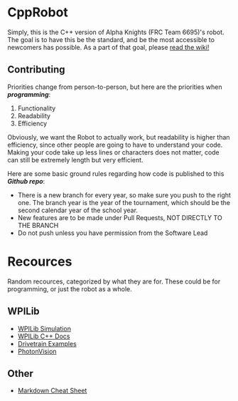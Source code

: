 # CppRobot
Simply, this is the C++ version of Alpha Knights (FRC Team 6695)'s robot. The goal is to have this be the standard, and be the most accessible to newcomers has possible. As a part of that goal, please [read the wiki!](https://github.com/MaxAdams0/CppRobot/wiki)

## Contributing
Priorities change from person-to-person, but here are the priorities when ***programming***:
1. Functionality
2. Readability
3. Efficiency

Obviously, we want the Robot to actually work, but readability is higher than efficiency, since other people are going to have to understand your code. Making your code take up less lines or characters does not matter, code can still be extremely length but very efficient.

Here are some basic ground rules regarding how code is published to this ***Github repo***:
- There is a new branch for every year, so make sure you push to the right one. The branch year is the year of the tournament, which should be the second calendar year of the school year.
- New features are to be made under Pull Requests, NOT DIRECTLY TO THE BRANCH
- Do not push unless you have permission from the Software Lead

# Recources
Random recources, categorized by what they are for. These could be for programming, or just the robot as a whole.

## WPILib
- [WPILib Simulation](https://docs.wpilib.org/en/stable/docs/software/wpilib-tools/robot-simulation/introduction.html)
- [WPILib C++ Docs](https://github.wpilib.org/allwpilib/docs/release/cpp/index.html)
- [Drivetrain Examples](https://docs.wpilib.org/en/stable/docs/zero-to-robot/step-4/creating-test-drivetrain-program-cpp-java.html)
- [PhotonVision](https://docs.photonvision.org/en/latest/docs/getting-started/installation/index.html)

## Other
- [Markdown Cheat Sheet](https://www.markdownguide.org/cheat-sheet/)
